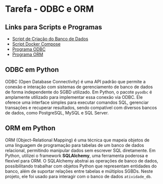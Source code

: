 # Tarefa - ODBC e ORM

## Links para Scripts e Programas

- [Script de Criação do Banco de Dados](criar_banco.sql)
- [Script Docker Compose](docker-compose.yml)
- [Programa ODBC](odbc_program.py)
- [Programa ORM](orm_program.py)

## ODBC em Python

ODBC (Open Database Connectivity) é uma API padrão que permite a conexão e interação com sistemas de gerenciamento de banco de dados de forma independente do SGBD utilizado. Em Python, o pacote `pyodbc` é amplamente utilizado para implementar essa conexão via ODBC. Ele oferece uma interface simples para executar comandos SQL, gerenciar transações e recuperar resultados, sendo compatível com diversos bancos de dados, como PostgreSQL, MySQL e SQL Server.

## ORM em Python

ORM (Object-Relational Mapping) é uma técnica que mapeia objetos de uma linguagem de programação para tabelas de um banco de dados relacional, permitindo manipular dados sem escrever SQL diretamente. Em Python, utilizei o framework **SQLAlchemy**, uma ferramenta poderosa e flexível para ORM. O SQLAlchemy abstrai as operações de banco de dados, possibilitando trabalhar com objetos Python que representam entidades do banco, além de suportar relações entre tabelas e múltiplos SGBDs. Neste projeto, ele foi usado para interagir com o banco de dados `atividade_db`.